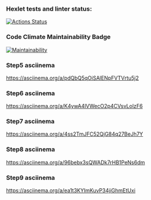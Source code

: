 ### Hexlet tests and linter status:
[![Actions Status](https://github.com/romcky/java-project-61/actions/workflows/hexlet-check.yml/badge.svg)](https://github.com/romcky/java-project-61/actions)

### Code Climate Maintainability Badge
[![Maintainability](https://api.codeclimate.com/v1/badges/bc1cb69bf0072eb41a87/maintainability)](https://codeclimate.com/github/romcky/java-project-61/maintainability)

### Step5 asciinema
https://asciinema.org/a/pdQbQ5qOiSAlENpFVTVrtu5j2

### Step6 asciinema
https://asciinema.org/a/K4ywA4lVWecO2p4CVsvLolzF6

### Step7 asciinema
https://asciinema.org/a/4ss2TmJFC52QjG84q27BeJh7Y

### Step8 asciinema
https://asciinema.org/a/96bebx3sQWADk7rHB1PeNs6dm

### Step9 asciinema
https://asciinema.org/a/ea1t3KYImKuvP34jiGhmEtUxi
